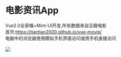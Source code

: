 # 电影资讯App
Vue2.0全家桶+Mint-UI开发,所有数据来自豆瓣电影<br>
首页:https://tiantian2000.github.io/vue-movie/<br>
电脑中的浏览器使用模拟手机界面访问或用手机直接访问<br><br>
<img src="https://github.com/tiantian2000/vue-movie/blob/gh-pages/%E7%A4%BA%E4%BE%8B.png"/>

